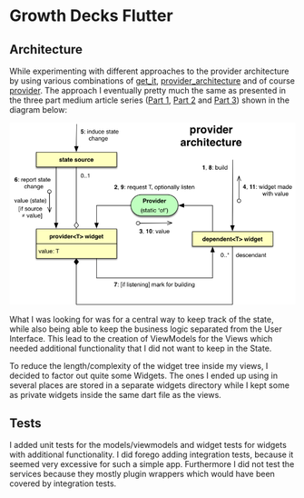 # Growth Decks Flutter

## Architecture
While experimenting with different approaches to the provider architecture by using various combinations of [get_it](https://pub.dev/packages/get_it), [provider_architecture](https://pub.dev/packages/provider_architecture) and of course [provider](https://pub.dev/packages/provider). The approach I eventually pretty much the same as presented in the three part medium article series ([Part 1](https://medium.com/flutter-community/understanding-provider-in-diagrams-part-1-providing-values-4379aa1e7fd5), [Part 2](https://medium.com/flutter-community/understanding-provider-in-diagrams-part-2-basic-providers-1a80fb74d4e7) and [Part 3](https://medium.com/flutter-community/understanding-provider-in-diagrams-part-3-architecture-a145e4fbbde1)) shown in the diagram below: 

[<img src="https://github.com/lunaticcoding/MilleSandersApp/blob/master/images/provider_architecture.png" width="600"/>](provider_architecture.png)

What I was looking for was for a central way to keep track of the state, while also being able to keep the business logic separated from the User Interface. This lead to the creation of ViewModels for the Views which needed additional functionality that I did not want to keep in the State. 

To reduce the length/complexity of the widget tree inside my views, I decided to factor out quite some Widgets. The ones I ended up using in several places are stored in a separate widgets directory while I kept some as private widgets inside the same dart file as the views.

## Tests
I added unit tests for the models/viewmodels and widget tests for widgets with additional functionality. I did forego adding integration tests, because it seemed very excessive for such a simple app. Furthermore I did not test the services because they mostly plugin wrappers which would have been covered by integration tests. 
